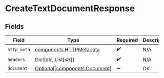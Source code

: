 # CreateTextDocumentResponse


## Fields

| Field                                                                | Type                                                                 | Required                                                             | Description                                                          |
| -------------------------------------------------------------------- | -------------------------------------------------------------------- | -------------------------------------------------------------------- | -------------------------------------------------------------------- |
| `http_meta`                                                          | [components.HTTPMetadata](../../models/components/httpmetadata.md)   | :heavy_check_mark:                                                   | N/A                                                                  |
| `headers`                                                            | Dict[str, List[*str*]]                                               | :heavy_check_mark:                                                   | N/A                                                                  |
| `document`                                                           | [Optional[components.Document]](../../models/components/document.md) | :heavy_minus_sign:                                                   | OK                                                                   |